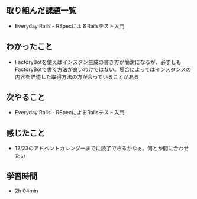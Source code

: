## 取り組んだ課題一覧
- Everyday Rails - RSpecによるRailsテスト入門
## わかったこと
- FactoryBotを使えばインスタン生成の書き方が簡潔になるが、必ずしもFactoryBotで書く方法が良いわけではない。場合によってはインスタンスの内容を詳述した取得方法の方が合っていることがある
## 次やること
- Everyday Rails - RSpecによるRailsテスト入門
## 感じたこと
- 12/23のアドベントカレンダーまでに読了できるかなぁ。何とか間に合わせたい
## 学習時間
- 2h 04min